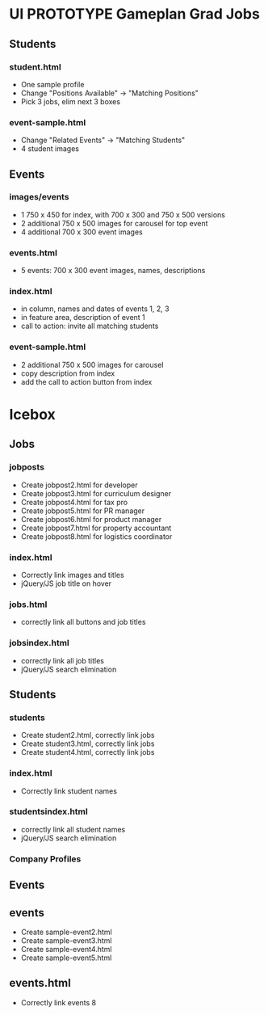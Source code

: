 # UI PROTOTYPE Gameplan Grad Jobs

## Students

### student.html
* One sample profile
* Change "Positions Available" -> "Matching Positions"
* Pick 3 jobs, elim next 3 boxes

### event-sample.html
* Change "Related Events" -> "Matching Students"
* 4 student images 

## Events

### images/events
* 1 750 x 450 for index, with 700 x 300 and 750 x 500 versions
* 2 additional 750 x 500 images for carousel for top event
* 4 additional 700 x 300 event images

### events.html
* 5 events: 700 x 300 event images, names, descriptions

### index.html
* in column, names and dates of events 1, 2, 3
* in feature area, description of event 1
* call to action: invite all matching students

### event-sample.html
* 2 additional 750 x 500 images for carousel
* copy description from index
* add the call to action button from index

# Icebox

## Jobs

### jobposts
* Create jobpost2.html for developer
* Create jobpost3.html for curriculum designer
* Create jobpost4.html for tax pro
* Create jobpost5.html for PR manager
* Create jobpost6.html for product manager
* Create jobpost7.html for property accountant
* Create jobpost8.html for logistics coordinator

### index.html
* Correctly link images and titles
* jQuery/JS job title on hover

### jobs.html
* correctly link all buttons and job titles

### jobsindex.html
* correctly link all job titles
* jQuery/JS search elimination

## Students

### students
* Create student2.html, correctly link jobs
* Create student3.html, correctly link jobs
* Create student4.html, correctly link jobs

### index.html
* Correctly link student names

### studentsindex.html
* correctly link all student names
* jQuery/JS search elimination

### Company Profiles

## Events

## events
* Create sample-event2.html
* Create sample-event3.html
* Create sample-event4.html
* Create sample-event5.html

## events.html 
* Correctly link events
8